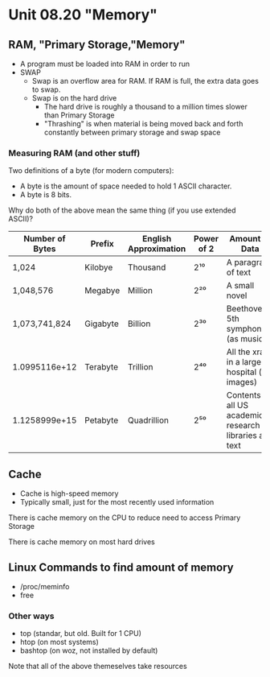# Unit 08.20 "Memory"

## RAM, "Primary Storage,"Memory"

* A program must be loaded into RAM in order to run
* SWAP
  * Swap is an overflow area for RAM.  If RAM is full, the extra data goes to swap.
  * Swap is on the hard drive
    * The hard drive is roughly a thousand to a million times slower than Primary Storage
    * "Thrashing" is when material is being moved back and forth constantly between primary storage and swap space

### Measuring RAM (and other stuff)

Two definitions of a byte (for modern computers):
* A byte is the amount of space needed to hold 1 ASCII character.  
* A byte is 8 bits.  

Why do both of the above mean the same thing (if you use extended ASCII)?
     
Number of Bytes|Prefix| English Approximation|Power of 2|Amount of Data
---|---|---|---|---
1,024| Kilobye | Thousand | 2¹⁰ |A paragraph of text
1,048,576| Megabye | Million | 2²⁰ |A small novel
1,073,741,824| Gigabyte | Billion | 2³⁰ |Beethoven's 5th symphony (as music)
1.0995116e+12| Terabyte | Trillion | 2⁴⁰ |All the xrays in a large hospital (as images)
1.1258999e+15| Petabyte | Quadrillion | 2⁵⁰ |Contents of all US academic research libraries as text

## Cache 

* Cache is high-speed memory
* Typically small, just for the most recently used information

There is cache memory on the CPU to reduce need to access Primary Storage

There is cache memory on most hard drives

## Linux Commands to find amount of memory

* /proc/meminfo
* free

### Other ways

* top (standar, but old.  Built for 1 CPU)
* htop (on most systems)
* bashtop (on woz, not installed by default)

Note that all of the above themeselves take resources
